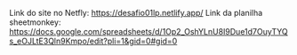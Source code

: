 Link do site no Netfly: https://desafio01lp.netlify.app/
Link da planilha sheetmonkey: https://docs.google.com/spreadsheets/d/1Op2_OshYLnU8I9Due1d7OuyTYQs_eOJLtE3Qln9Kmpo/edit?pli=1&gid=0#gid=0
